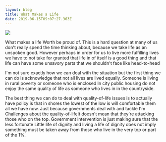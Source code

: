 ```yaml
---
layout: blog
title: What Makes a Life
date: 2019-06-15T09:07:27.363Z
---
```

![](https://res.cloudinary.com/blockchain-side-hustle/image/upload/v1555962699/portia-burton-work-at-night_rmtbo8.jpg)

What makes a life Worth be proud of. This is a hard question at many of us don't really spend the time thinking about, because we take life as an unspoken good. However perhaps in order for us to live more fulfilling lives we have to not take for granted that life in of itself is a good thing and that life can have some unsavory parts that we shouldn't face like head-to-head

I'm not sure exactly how we can deal with the situation but the first thing we can do is acknowledge that not all lives are lived equally. Someone is living in rural poverty or someone who is enclosed In city public housing do not enjoy the same quality of life as someone who lives in in the countryside.

The best thing we can do to deal with quality-of-life issues is to actually have policy is that in shores the lowest of the low is will comfortable them all we have now. Just because governments deal with and tackle I'm Challenges about the quality-of-lifeIt doesn't mean that they're attacking those who on the top. Government intervention is just making sure that the less fortunate Little life of dignity and living a life of dignity does not imply something must be taken away from those who live in the very top or part of the 1%.
